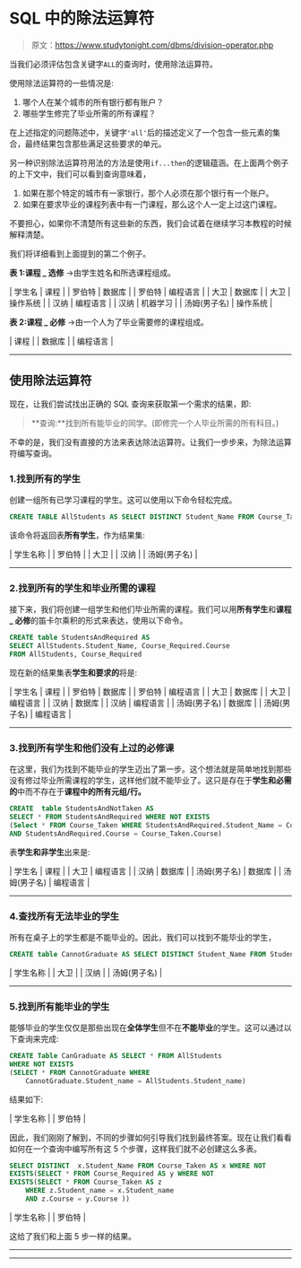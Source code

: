 # SQL 中的除法运算符

> 原文：<https://www.studytonight.com/dbms/division-operator.php>

当我们必须评估包含关键字`ALL`的查询时，使用除法运算符。

使用除法运算符的一些情况是:

1.  哪个人在某个城市的所有银行都有账户？
2.  哪些学生修完了毕业所需的所有课程？

在上述指定的问题陈述中，关键字`'all'`后的描述定义了一个包含一些元素的集合，最终结果包含那些满足这些要求的单元。

另一种识别除法运算符用法的方法是使用`if...then`的逻辑蕴涵。在上面两个例子的上下文中，我们可以看到查询意味着，

1.  如果在那个特定的城市有一家银行，那个人必须在那个银行有一个账户。
2.  如果在要求毕业的课程列表中有一门课程，那么这个人一定上过这门课程。

不要担心，如果你不清楚所有这些新的东西，我们会试着在继续学习本教程的时候解释清楚。

我们将详细看到上面提到的第二个例子。

**表 1:课程 _ 选修** →由学生姓名和所选课程组成。

| 学生名 | 课程 |
| 罗伯特 | 数据库 |
| 罗伯特 | 编程语言 |
| 大卫 | 数据库 |
| 大卫 | 操作系统 |
| 汉纳 | 编程语言 |
| 汉纳 | 机器学习 |
| 汤姆(男子名) | 操作系统 |

**表 2:课程 _ 必修** →由一个人为了毕业需要修的课程组成。

| 课程 |
| 数据库 |
| 编程语言 |

* * *

## 使用除法运算符

现在，让我们尝试找出正确的 SQL 查询来获取第一个需求的结果，即:

> **查询:**找到所有能毕业的同学。(即修完一个人毕业所需的所有科目。)

不幸的是，我们没有直接的方法来表达除法运算符。让我们一步步来，为除法运算符编写查询。

### 1.找到所有的学生

创建一组所有已学习课程的学生。这可以使用以下命令轻松完成。

```sql
CREATE TABLE AllStudents AS SELECT DISTINCT Student_Name FROM Course_Taken
```

该命令将返回表**所有学生**，作为结果集:

| 学生名称 |
| 罗伯特 |
| 大卫 |
| 汉纳 |
| 汤姆(男子名) |

* * *

### 2.找到所有的学生和毕业所需的课程

接下来，我们将创建一组学生和他们毕业所需的课程。我们可以用**所有学生**和**课程 _ 必修**的笛卡尔乘积的形式来表达，使用以下命令。

```sql
CREATE table StudentsAndRequired AS 
SELECT AllStudents.Student_Name, Course_Required.Course
FROM AllStudents, Course_Required
```

现在新的结果集表**学生和要求的**将是:

| 学生名 | 课程 |
| 罗伯特 | 数据库 |
| 罗伯特 | 编程语言 |
| 大卫 | 数据库 |
| 大卫 | 编程语言 |
| 汉纳 | 数据库 |
| 汉纳 | 编程语言 |
| 汤姆(男子名) | 数据库 |
| 汤姆(男子名) | 编程语言 |

* * *

### 3.找到所有学生和他们没有上过的必修课

在这里，我们为找到不能毕业的学生迈出了第一步。这个想法就是简单地找到那些没有修过毕业所需课程的学生，这样他们就不能毕业了。这只是存在于**学生和必需的**中而不存在于**课程中的所有元组/行。**

```sql
CREATE  table StudentsAndNotTaken AS 
SELECT * FROM StudentsAndRequired WHERE NOT EXISTS 
(Select * FROM Course_Taken WHERE StudentsAndRequired.Student_Name = Course_Taken.Student_Name 
AND StudentsAndRequired.Course = Course_Taken.Course)
```

表**学生和非学生**出来是:

| 学生名 | 课程 |
| 大卫 | 编程语言 |
| 汉纳 | 数据库 |
| 汤姆(男子名) | 数据库 |
| 汤姆(男子名) | 编程语言 |

* * *

### 4.查找所有无法毕业的学生

所有在桌子上的学生都是不能毕业的。因此，我们可以找到不能毕业的学生，

```sql
CREATE table CannotGraduate AS SELECT DISTINCT Student_Name FROM StudentsAndNotTaken
```

| 学生名称 |
| 大卫 |
| 汉纳 |
| 汤姆(男子名) |

* * *

### 5.找到所有能毕业的学生

能够毕业的学生仅仅是那些出现在**全体学生**但不在**不能毕业**的学生。这可以通过以下查询来完成:

```sql
CREATE Table CanGraduate AS SELECT * FROM AllStudents 
WHERE NOT EXISTS 
(SELECT * FROM CannotGraduate WHERE 
    CannotGraduate.Student_name = AllStudents.Student_name)
```

结果如下:

| 学生名称 |
| 罗伯特 |

因此，我们刚刚了解到，不同的步骤如何引导我们找到最终答案。现在让我们看看如何在一个查询中编写所有这 5 个步骤，这样我们就不必创建这么多表。

```sql
SELECT DISTINCT  x.Student_Name FROM Course_Taken AS x WHERE NOT 
EXISTS(SELECT * FROM Course_Required AS y WHERE NOT 
EXISTS(SELECT * FROM Course_Taken AS z 
    WHERE z.Student_name = x.Student_name 
    AND z.Course = y.Course ))
```

| 学生名称 |
| 罗伯特 |

这给了我们和上面 5 步一样的结果。

* * *

* * *